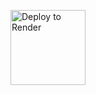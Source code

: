 <a href="https://render.com/deploy"><img src="https://render.com/images/deploy-to-render-button.svg" alt="Deploy to Render" width="120"></a>
